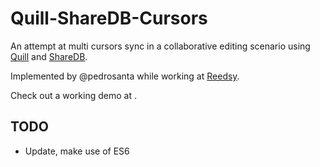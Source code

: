 # Quill-ShareDB-Cursors
An attempt at multi cursors sync in a collaborative editing scenario using [Quill](https://quilljs.com/) and [ShareDB](https://github.com/share/sharedb).

Implemented by @pedrosanta while working at [Reedsy](https://reedsy.com/#/freelancers).

Check out a working demo at [](https://quill-sharedb-cursors.herokuapp.com).

## TODO

* Update, make use of ES6
